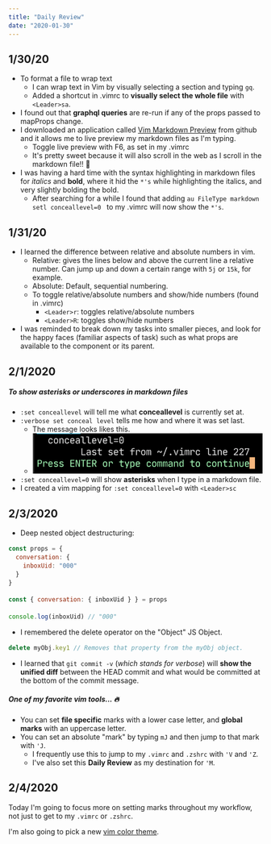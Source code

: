 ```yaml
--- 
title: "Daily Review" 
date: "2020-01-30" 
---
```


## 1/30/20

- To format a file to wrap text
  - I can wrap text in Vim by visually selecting a section and typing `gq`. 
  - Added a shortcut in .vimrc to **visually select the whole file** with
  `<Leader>sa`.
- I found out that **graphql queries** are re-run if any of the props passed to
  mapProps change.
- I downloaded an application called [Vim Markdown
  Preview](https://github.com/JamshedVesuna/vim-markdown-preview) from github
and it allows me to live preview my markdown files as I'm typing.
  - Toggle live preview with F6, as set in my .vimrc
  - It's pretty sweet because it will also scroll in the web as I scroll in the
    markdown file!! 🤯
- I was having a hard time with the syntax highlighting in markdown files for
  *italics* and **bold**, where it hid the `*'s` while highlighting the italics,
and very slightly bolding the bold.
  - After searching for a while I found that adding `au FileType markdown setl
    conceallevel=0 ` to my .vimrc will now show the `*'s`.

## 1/31/20

- I learned the difference between relative and absolute numbers in vim. 
  - Relative: gives the lines below and above the current line a relative
    number. Can jump up and down a certain range with `5j` or `15k`, for
example.
  - Absolute: Default, sequential numbering.
  - To toggle relative/absolute numbers and show/hide numbers (found in .vimrc)
    - `<Leader>r`: toggles relative/absolute numbers
    - `<Leader>R`: toggles show/hide numbers
- I was reminded to break down my tasks into smaller pieces, and look for the
  happy faces (familiar aspects of task) such as what props are available to the
component or its parent.

## 2/1/2020

##### To show asterisks or underscores in markdown files
- `:set conceallevel` will tell me what **conceallevel** is currently set at.
- `:verbose set conceal level` tells me how and where it was set last.
  - The message looks likes this.
  - ![:verbose response](../../../images/blog/2020-02-01-verbose-set-conceallevel.png)
- `:set conceallevel=0` will show **asterisks** when I type in a markdown file.
- I created a vim mapping for `:set conceallevel=0` with `<Leader>sc`

## 2/3/2020

- Deep nested object destructuring:
```javascript
const props = {
  conversation: {
    inboxUid: "000"
  }
}

const { conversation: { inboxUid } } = props

console.log(inboxUid) // "000"
```

- I remembered the delete operator on the "Object" JS Object.
```javascript
delete myObj.key1 // Removes that property from the myObj object.
```

- I learned that `git commit -v` (*which stands for verbose*) will **show the unified 
diff** between the HEAD commit and what would be committed at the bottom of the commit message.

##### One of my favorite vim tools... 🔥
- You can set **file specific** marks with a lower case letter, and **global marks**
  with an uppercase letter.
- You can set an absolute "mark" by typing `mJ` and then jump to that mark with
  `'J`. 
  - I frequently use this to jump to my `.vimrc` and `.zshrc` with `'V` and
    `'Z`.
  - I've also set this **Daily Review** as my destination for `'M`.

## 2/4/2020

Today I'm going to focus more on setting marks throughout my workflow, not just
to get to my `.vimrc` or `.zshrc`.

I'm also going to pick a new [vim color theme](https://vimcolors.com/?utf8=%E2%9C%93&bg=dark&order=newest).
